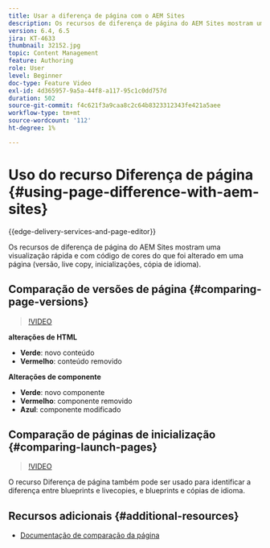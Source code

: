 ```yaml
---
title: Usar a diferença de página com o AEM Sites
description: Os recursos de diferença de página do AEM Sites mostram uma visualização rápida e com código de cores do que foi alterado em uma página (versão, live copy, inicializações, cópia de idioma).
version: 6.4, 6.5
jira: KT-4633
thumbnail: 32152.jpg
topic: Content Management
feature: Authoring
role: User
level: Beginner
doc-type: Feature Video
exl-id: 4d365957-9a5a-44f8-a117-95c1c0dd757d
duration: 502
source-git-commit: f4c621f3a9caa8c2c64b8323312343fe421a5aee
workflow-type: tm+mt
source-wordcount: '112'
ht-degree: 1%

---
```


# Uso do recurso Diferença de página {#using-page-difference-with-aem-sites}

{{edge-delivery-services-and-page-editor}}

Os recursos de diferença de página do AEM Sites mostram uma visualização rápida e com código de cores do que foi alterado em uma página (versão, live copy, inicializações, cópia de idioma).

## Comparação de versões de página {#comparing-page-versions}

>[!VIDEO](https://video.tv.adobe.com/v/32152?quality=12&learn=on)

**alterações de HTML**

* **Verde**: novo conteúdo
* **Vermelho**: conteúdo removido

**Alterações de componente**

* **Verde**: novo componente
* **Vermelho**: componente removido
* **Azul**: componente modificado

## Comparação de páginas de inicialização {#comparing-launch-pages}

>[!VIDEO](https://video.tv.adobe.com/v/17746?quality=12&learn=on)

O recurso Diferença de página também pode ser usado para identificar a diferença entre blueprints e livecopies, e blueprints e cópias de idioma.

## Recursos adicionais {#additional-resources}

* [Documentação de comparação da página](https://experienceleague.adobe.com/docs/experience-manager-65/authoring/siteandpage/page-diff.html)
